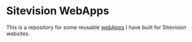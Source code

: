 # Sitevision WebApps
This is a repository for some reusable [webApps](https://developer.sitevision.se/docs/webapps/webapps-2/getting-started) I have built for Sitevision websites.
